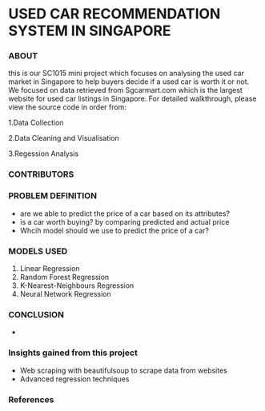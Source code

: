 # USED CAR RECOMMENDATION SYSTEM IN SINGAPORE


### ABOUT
this is our SC1015 mini project which focuses on analysing the used car market in Singapore to help buyers decide if a used car is worth it or not.
We focused on data retrieved from Sgcarmart.com which is the largest website for used car listings in Singapore. For detailed walkthrough, please view the source code in order from:

1.Data Collection  

2.Data Cleaning and Visualisation  

3.Regession Analysis

### CONTRIBUTORS


### PROBLEM DEFINITION
* are we able to predict the price of a car based on its attributes?
* is a car worth buying? by comparing predicted and actual price
* Whcih model should we use to predict the price of a car?

### MODELS USED
1. Linear Regression  
2. Random Forest Regression  
3. K-Nearest-Neighbours Regression
4. Neural Network Regression

### CONCLUSION
* 

### Insights gained from this project
* Web scraping with beautifulsoup to scrape data from websites
* Advanced regression techniques

### References


